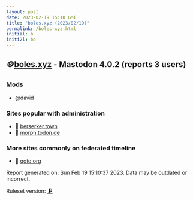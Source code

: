 ```yaml
---
layout: post
date: 2023-02-19 15:10 GMT
title: "boles.xyz (2023/02/19)"
permalink: /boles-xyz.html
initial: b
initi2l: bo
---
```


## 🪙[boles.xyz](https://boles.xyz) - Mastodon 4.0.2 (reports 3 users)

### Mods
 * @david

### Sites popular with administration

* 🦝 [berserker.town](/berserker-town.html)
* 💉 [morph.todon.de](/morph-todon-de.html)

### More sites commonly on federated timeline

* 🦝 [qoto.org](/qoto-org.html)

Report generated on: Sun Feb 19 15:10:37 2023. Data may be outdated or incorrect.

Ruleset version: [🗜](/version-clamp)

